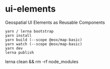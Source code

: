 # ui-elements
Geospatial UI Elements as Reusable Components

```
yarn / lerna bootstrap
yarn install
yarn build (--scope @eox/map-basic)
yarn watch (--scope @eox/map-basic)
yarn dev
lerna publish
```

lerna clean && rm -rf node_modules